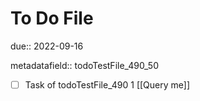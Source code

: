 # To Do File

due:: 2022-09-16

metadatafield:: todoTestFile_490_50

- [ ] Task of todoTestFile_490 1 [[Query me]]
